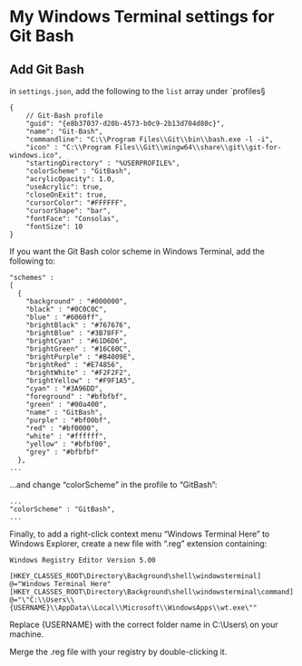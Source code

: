 # My Windows Terminal settings for Git Bash


## Add Git Bash

in `settings.json`, add the following to the `list` array under `profiles§

```
{
    // Git-Bash profile
    "guid": "{e8b37037-d20b-4573-b0c9-2b13d704d80c}",
    "name": "Git-Bash",
    "commandline": "C:\\Program Files\\Git\\bin\\bash.exe -l -i",
    "icon" : "C:\\Program Files\\Git\\mingw64\\share\\git\\git-for-windows.ico",
    "startingDirectory" : "%USERPROFILE%",
    "colorScheme" : "GitBash",
    "acrylicOpacity": 1.0,
    "useAcrylic": true,
    "closeOnExit": true,
    "cursorColor": "#FFFFFF",
    "cursorShape": "bar",
    "fontFace": "Consolas",
    "fontSize": 10
}
```

If you want the Git Bash color scheme in Windows Terminal, add the following to:

```
"schemes" : 
[
  {
    "background" : "#000000",
    "black" : "#0C0C0C",
    "blue" : "#6060ff",
    "brightBlack" : "#767676",
    "brightBlue" : "#3B78FF",
    "brightCyan" : "#61D6D6",
    "brightGreen" : "#16C60C",
    "brightPurple" : "#B4009E",
    "brightRed" : "#E74856",
    "brightWhite" : "#F2F2F2",
    "brightYellow" : "#F9F1A5",
    "cyan" : "#3A96DD",
    "foreground" : "#bfbfbf",
    "green" : "#00a400",
    "name" : "GitBash",
    "purple" : "#bf00bf",
    "red" : "#bf0000",
    "white" : "#ffffff",
    "yellow" : "#bfbf00",
    "grey" : "#bfbfbf"
  },
...
```

…and change “colorScheme” in the profile to “GitBash”:

```
...
"colorScheme" : "GitBash",
...
```

Finally, to add a right-click context menu “Windows Terminal Here” to Windows Explorer, create a new file with “.reg” extension containing:

```
Windows Registry Editor Version 5.00

[HKEY_CLASSES_ROOT\Directory\Background\shell\windowsterminal]
@="Windows Terminal Here"[HKEY_CLASSES_ROOT\Directory\Background\shell\windowsterminal\command]
@="\"C:\\Users\\{USERNAME}\\AppData\\Local\\Microsoft\\WindowsApps\\wt.exe\""
```

Replace {USERNAME} with the correct folder name in C:\Users\ on your machine.

Merge the .reg file with your registry by double-clicking it.